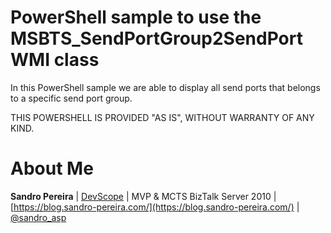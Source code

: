# PowerShell sample to use the MSBTS_SendPortGroup2SendPort WMI class
In this PowerShell sample we are able to display all send ports that belongs to a specific send port group.

THIS POWERSHELL IS PROVIDED "AS IS", WITHOUT WARRANTY OF ANY KIND.

# About Me
**Sandro Pereira** | [DevScope](http://www.devscope.net/) | MVP & MCTS BizTalk Server 2010 | [https://blog.sandro-pereira.com/](https://blog.sandro-pereira.com/) | [@sandro_asp](https://twitter.com/sandro_asp)